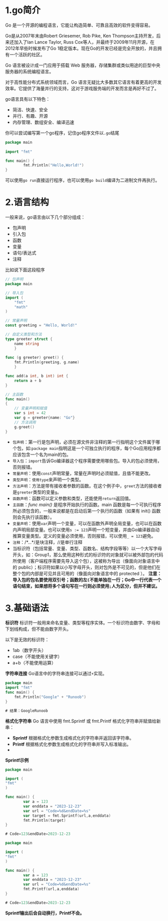 # 1.go简介
Go 是一个开源的编程语言，它能让构造简单、可靠且高效的软件变得容易。

Go是从2007年末由Robert Griesemer, Rob Pike, Ken Thompson主持开发，后来还加入了Ian Lance Taylor, Russ Cox等人，并最终于2009年11月开源，在2012年早些时候发布了Go 1稳定版本。现在Go的开发已经是完全开放的，并且拥有一个活跃的社区。

Go 语言被设计成一门应用于搭载 Web 服务器，存储集群或类似用途的巨型中央服务器的系统编程语言。

对于高性能分布式系统领域而言，Go 语言无疑比大多数其它语言有着更高的开发效率。它提供了海量并行的支持，这对于游戏服务端的开发而言是再好不过了。

go语言具有以下特色：
- 简洁、快速、安全
- 并行、有趣、开源
- 内存管理、数组安全、编译迅速

你可以尝试编写第一个go程序，记住go程序文件以`.go`结尾
```go
package main
  
import "fmt"

func main() {
        fmt.Println("Hello,World!")
}
```
可以使用`go run`直接运行程序，也可以使用`go build`编译为二进制文件再执行。


# 2.语言结构
一般来说，go语言由以下几个部分组成：
- 包声明
- 引入包
- 函数
- 变量
- 语句/表达式
- 注释

比如说下面这段程序
```go
// 包声明 
package main 

// 导入包 
import ( 
	"fmt" 
	"math"
) 

// 常量声明 
const greeting = "Hello, World!" 

// 自定义类型和方法 
type greeter struct { 
	name string 
	} 
	
func (g greeter) greet() { 
	fmt.Println(greeting, g.name) 
	} 

func add(a int, b int) int {
	return a + b 
}

// 主函数 
func main() 
{ 
	// 变量声明和赋值 
	var s int = 42
	var g = greeter{name: "Go"} 
	// 方法调用 
	g.greet() 
}
```
- `包声明`：第一行是包声明，必须在源文件非注释的第一行指明这个文件属于哪个包，如:`package main`指明这是一个可独立执行的程序，每个Go应用程序都应该包含一个名为main的包。
- `导入包`：`import`告诉Go编译器这个程序需要使用哪些包。导入的包必须使用，否则报错。
- `常量声明`：使用`const`声明常量，常量在声明时必须赋值，且值不能更改。
- `类型声明`：`使用type`来声明一个类型。
- `方法声明`：方法是带有接收者参数的函数。在这个例子中，`greet`方法的接收者是`greeter`类型的变量`g`。
- `函数声明`：函数可以定义参数和类型，还能使用`return`返回值。
- `主函数`：_func main()_ 是程序开始执行的函数。main 函数是每一个可执行程序所必须包含的，一般来说都是在启动后第一个执行的函数（如果有 init() 函数则会先执行该函数）。
- `变量声明`：使用`var`声明一个变量，可以在函数外声明全局变量，也可以在函数内声明局部变量。也可以使用`s := 123`声明一个短变量，并由Go编译器自动推算变量类型。定义的变量必须使用，否则报错，可以使用`_ = 123`避免。
- `注释`：/\*...\*/是块注释，//是单行注释
- 当标识符（包括常量、变量、类型、函数名、结构字段等等）以一个大写字母开头，如：Group1，那么使用这种形式的标识符的对象就可以被外部包的代码所使用（客户端程序需要先导入这个包），这被称为导出（像面向对象语言中的 public）；标识符如果以小写字母开头，则对包外是不可见的，但是他们在整个包的内部是可见并且可用的（像面向对象语言中的 protected ）。
**注意：导入包的包名要使用双引号；函数的左`{`不能单独在一行；Go中一行代表一个语句结束，如果想将多个语句写在一行则必须使用`;`人为区分，但并不建议。**

# 3.基础语法
**标识符**
标识符一般用来命名变量、类型等程序实体。一个标识符由数字、字母和下划线构成，但不能由数字开头。

以下是无效的标识符：
- 1ab（数字开头）
- case（不能使用关键字）
- a+b（不能使用运算）

**字符串连接**
Go语言中的字符串连接可以通过`+`实现。
```go
package main
import "fmt"
func main() {
	fmt.Println("Google" + "Runoob")
}

# 结果：GoogleRunoob
```

**格式化字符串**
Go 语言中使用 fmt.Sprintf 或 fmt.Printf 格式化字符串并赋值给新串：
- **Sprintf** 根据格式化参数生成格式化的字符串并返回该字符串。
- **Printf** 根据格式化参数生成格式化的字符串并写入标准输出。
- 

**Sprintf示例**
```go
package main

import (
"fmt"
)

func main() {
        var a = 123
        var enddata = "2023-12-23"
        var url = "Code=%d&endDate=%s"
        var target = fmt.Sprintf(url,a,enddata)
        fmt.Println(target)
}

# Code=123&endDate=2023-12-23
```

```go
package main

import (
"fmt"
)

func main() {
        var a = 123
        var enddata = "2023-12-23"
        var url = "Code=%d&endDate=%s"
        fmt.Printf(url,a,enddata)
}

# Code=123&endDate=2023-12-23
```
**Sprintf输出后会自动换行，Printf不会。**









